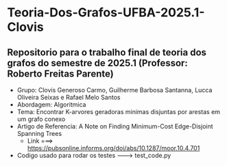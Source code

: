 # **Teoria-Dos-Grafos-UFBA-2025.1-Clovis**
## Repositorio para o trabalho final de teoria dos grafos do semestre de 2025.1 (Professor: Roberto Freitas Parente)

* Grupo: Clovis Generoso Carmo, Guilherme Barbosa Santanna, Lucca Oliveira Seixas e Rafael Melo Santos
* Abordagem: Algoritmica
* Tema: Encontrar K-arvores geradoras minimas disjuntas por arestas em um grafo conexo
* Artigo de Referencia: A Note on Finding Minimum-Cost Edge-Disjoint Spanning Trees
  * Link ===> https://pubsonline.informs.org/doi/abs/10.1287/moor.10.4.701
* Codigo usado para rodar os testes ---> test_code.py
